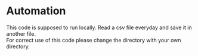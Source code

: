 # Automation
This code is supposed to run locally. Read a csv file everyday and save it in another file. <br>
For correct use of this code please change the directory with your own directory.
